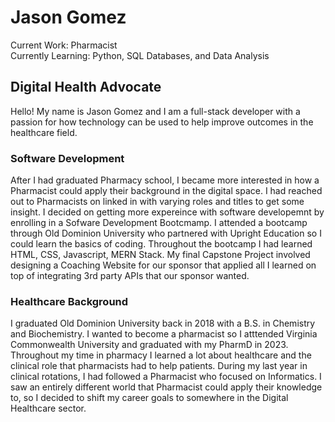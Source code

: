 # Jason Gomez
Current Work: Pharmacist  
Currently Learning: Python, SQL Databases, and Data Analysis

## Digital Health Advocate

Hello! My name is Jason Gomez and I am a full-stack developer with a passion for how technology can be used to help improve outcomes in the healthcare field.

### Software Development  
After I had graduated Pharmacy school, I became more interested in how a Pharmacist could apply their background in the digital space. I had reached out to Pharmacists on linked in with varying roles and titles to get some insight. I decided on getting more expereince with software developemnt by enrolling in a Sofware Development Bootcmamp. I attended a bootcamp through Old Dominion University who partnered with Upright Education so I could learn the basics of coding. Throughout the bootcamp I had learned HTML, CSS, Javascript, MERN Stack. My final Capstone Project involved designing a Coaching Website for our sponsor that applied all I learned on top of integrating 3rd party APIs that our sponsor wanted.

### Healthcare Background  
I graduated Old Dominion University back in 2018 with a B.S. in Chemistry and Biochemistry. I wanted to become a pharmacist so I atttended Virginia Commonwealth University and graduated with my PharmD in 2023. Throughout my time in pharmacy I learned a lot about healthcare and the clinical role that pharmacists had to help patients. During my last year in clinical rotations, I had followed a Pharmacist who focused on Informatics. I saw an entirely different world that Pharmacist could apply their knowledge to, so I decided to shift my career goals to somewhere in the Digital Healthcare sector.

<!--
**jagome05/jagome05** is a ✨ _special_ ✨ repository because its `README.md` (this file) appears on your GitHub profile.

Here are some ideas to get you started:

- 🔭 I’m currently working on ...
- 🌱 I’m currently learning ...
- 👯 I’m looking to collaborate on ...
- 🤔 I’m looking for help with ...
- 💬 Ask me about ...
- 📫 How to reach me: ...
- 😄 Pronouns: ...
- ⚡ Fun fact: ...
-->
